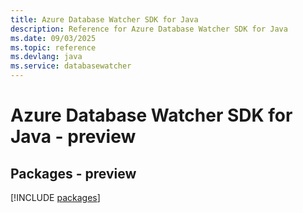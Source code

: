 ```yaml
---
title: Azure Database Watcher SDK for Java
description: Reference for Azure Database Watcher SDK for Java
ms.date: 09/03/2025
ms.topic: reference
ms.devlang: java
ms.service: databasewatcher
---
```

# Azure Database Watcher SDK for Java - preview
## Packages - preview
[!INCLUDE [packages](database-watcher-index.md)]